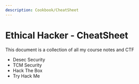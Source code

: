 ```yaml
---
description: Cookbook/CheatSheet
---
```


# Ethical Hacker - CheatSheet

This document is a collection of all my course notes and CTF

* Desec Security
* TCM Security
* Hack The Box
* Try Hack Me

